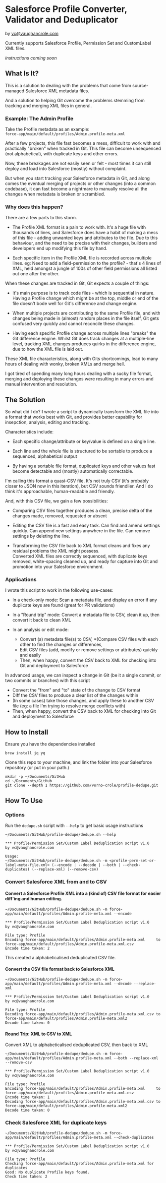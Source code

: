 # Salesforce Profile Converter, Validator and Deduplicator
by vc@vaughancrole.com

Currently supports Salesforce Profile, Permission Set and CustomLabel XML files.

_instructions coming soon_


## What Is It?

This is a solution to dealing with the problems that come from source-managed Salesforce XML metadata files.

And a solution to helping Git overcome the problems stemming from tracking and merging XML files in general.

### Example: The Admin Profile

Take the Profile metadata as an example:  
`force-app/main/default/profiles/Admin.profile-meta.xml`

After a few projects, this file fast becomes a mess, difficult to work with and practically "broken" when tracked in Git. This file can become unsequenced (not alphabetical), with duplicate keys and other errors.

Now, these breakages are not easily seen or felt - most times it can still deploy and load into Salesforce (mostly) without complaint.

But when you start tracking your Salesforce metadata in Git, and along comes the eventual merging of projects or other changes (into a common codebase), it can fast become a nightmare to manually resolve all the changes when metadata is broken or scrambled.


### Why does this happen?

There are a few parts to this storm.

* The Profile XML format is a pain to work with. It's a huge file with thousands of lines, and Salesforce does have a habit of making a mess of this file - adding unwanted keys and attributes to the file. Due to this behaviour, and the need to be precise with their changes, builders and developers end up modifying this file by hand.

* Each specific item in the Profile XML file is recorded across multiple lines. eg: Need to add a field-permission to the profile? - that's 4 lines of XML, held amongst a jungle of 100s of other field permissions all listed out one after the other.

When these changes are tracked in Git, Git expects a couple of things:

* It's main purpose is to track code files - which is sequential in nature. Having a Profile change which might be at the top, middle or end of the file doesn't bode well for Git's difference and change engine.

* When multiple projects are contributing to the same Profile file, and with changes being made in (almost) random places in the file itself, Git gets confused very quickly and cannot reconcile these changes.

* Having each specific Profile change across multiple lines "breaks" the Git difference engine. Whilst Git does track changes at a multiple-line level, tracking XML changes produces quirks in the difference engine, due to how the XML file is laid out.

These XML file characteristics, along with Gits shortcomings, lead to many hours of dealing with wonky, broken XMLs and merge hell.

I got tired of spending many long hours dealing with a sucky file format, merging and deploying these changes were resulting in many errors and manual intervention and resolution.

## The Solution

So what did I do? I wrote a script to dynamically transform the XML file into a format that works best with Git, and provides better capability for insepction, analysis, editing and tracking.

Characteristics include:

* Each specific change/attribute or key/value is defined on a single line.

* Each line and the whole file is structured to be sortable to produce a sequenced, alphabetical output

* By having a sortable file format, duplicated keys and other values fast become detectable and (mostly) automatically correctable.

I'm calling this format a quasi-CSV file. It's not truly CSV (it's probably closer to JSON now in this iteration), but CSV sounds friendlier. And I do think it's approachable, human-readable and friendly.

And, with this CSV file, we gain a few possibilities:

* Comparing CSV files together produces a clean, precise delta of the changes made, removed, requested or absent

* Editing the CSV file is a fast and easy task. Can find and amend settings quickly. Can append new settings anywhere in the file. Can remove settings by deleting the line.

* Transforming the CSV file back to XML format cleans and fixes any residual problems the XML might possess.  
Converted XML files are correctly sequenced, with duplicate keys removed, white-spacing cleaned up, and ready for capture into Git and promotion into your Salesforce environment.


### Applications

I wrote this script to work in the following use-cases:

* In a check-only mode: Scan a metadata file, and display an error if any duplicate keys are found (great for PR validations)

* In a "Round trip" mode: Convert a metadata file to CSV, clean it up, then convert it back to clean XML

* In an analysis or edit mode: 
  * Convert (a) metadata file(s) to CSV, 
  *(Compare CSV files with each other to find the changes or differences, 
  * Edit CSV files (add, modify or remove settings or attributes) quickly and easily
  * Then, when happy, convert the CSV back to XML for checking into Git and deployment to Salesforce

In advanced usage, we can inspect a change in Git (be it a single commit, or two commits or branches) with this script

* Convert the "from" and "to" state of the change to CSV format
* Diff the CSV files to produce a clear list of the changes within
* (In some cases) take those changes, and apply these to another CSV file (eg: a file I'm trying to resolve merge conflicts with)
* Then, when happy, convert the CSV back to XML for checking into Git and deployment to Salesforce



## How to Install

Ensure you have the dependencies installed
```shell
brew install jq yq
```

Clone this repo to your machine, and link the folder into your Salesforce repository (or put in your path.)
```shell
mkdir -p ~/Documents/GitHub
cd ~/Documents/GitHub
git clone --depth 1 https://github.com/vorno-crole/profile-dedupe.git
```

## How To Use

### Options
Run the `dedupe.sh` script with `--help` to get basic usage instructions

```shell
~/Documents/GitHub/profile-dedupe/dedupe.sh --help

*** Profile/Permission Set/Custom Label Deduplication script v1.0
by vc@vaughancrole.com

Usage:
~/Documents/GitHub/profile-dedupe/dedupe.sh -m <profile-perm-set-or-label-meta-file.xml> (--encode | --decode | --both | --check-duplicates) (--replace-xml) (--remove-csv)
```

### Convert Salesforce XML from and to CSV

#### Convert a Salesforce Profile XML into a (kind of) CSV file format for easier diff'ing and human editing.

```shell
~/Documents/GitHub/profile-dedupe/dedupe.sh -m force-app/main/default/profiles/Admin.profile-meta.xml --encode

*** Profile/Permission Set/Custom Label Deduplication script v1.0
by vc@vaughancrole.com

File type: Profile
Encoding force-app/main/default/profiles/Admin.profile-meta.xml     to force-app/main/default/profiles/Admin.profile-meta.xml.csv
Encode time taken: 2
```

This created a alphabeticalised deduplicated CSV file.

#### Convert the CSV file format back to Salesforce XML

```shell
~/Documents/GitHub/profile-dedupe/dedupe.sh -m force-app/main/default/profiles/Admin.profile-meta.xml --decode --replace-xml

*** Profile/Permission Set/Custom Label Deduplication script v1.0
by vc@vaughancrole.com

File type: Profile
Decoding force-app/main/default/profiles/Admin.profile-meta.xml.csv to force-app/main/default/profiles/Admin.profile-meta.xml2
Decode time taken: 0
```

#### Round Trip: XML to CSV to XML

Convert XML to alphabeticalised deduplicated CSV, then back to XML

```shell
~/Documents/GitHub/profile-dedupe/dedupe.sh -m force-app/main/default/profiles/Admin.profile-meta.xml --both --replace-xml --remove-csv

*** Profile/Permission Set/Custom Label Deduplication script v1.0
by vc@vaughancrole.com

File type: Profile
Encoding force-app/main/default/profiles/Admin.profile-meta.xml     to force-app/main/default/profiles/Admin.profile-meta.xml.csv
Encode time taken: 1
Decoding force-app/main/default/profiles/Admin.profile-meta.xml.csv to force-app/main/default/profiles/Admin.profile-meta.xml2
Decode time taken: 0
```

### Check Salesforce XML for duplicate keys


```shell
~/Documents/GitHub/profile-dedupe/dedupe.sh -m force-app/main/default/profiles/Admin.profile-meta.xml --check-duplicates

*** Profile/Permission Set/Custom Label Deduplication script v1.0
by vc@vaughancrole.com

File type: Profile
Checking force-app/main/default/profiles/Admin.profile-meta.xml for duplicates
Good: No duplicate Profile keys found.
Check time taken: 2
```

